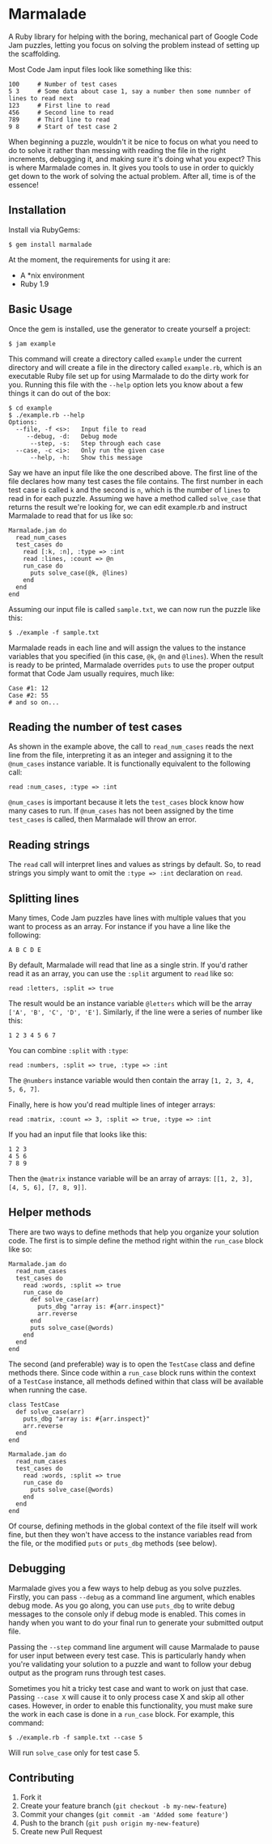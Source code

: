 # Marmalade

A Ruby library for helping with the boring, mechanical part of Google Code Jam puzzles, letting you focus on solving the problem instead of setting up the scaffolding.

Most Code Jam input files look like something like this:

    100     # Number of test cases
    5 3     # Some data about case 1, say a number then some numnber of lines to read next
    123     # First line to read
    456     # Second line to read
    789     # Third line to read
    9 8     # Start of test case 2

When beginning a puzzle, wouldn't it be nice to focus on what you need to do to solve it rather than messing with reading the file in the right increments, debugging it, and making sure it's doing what you expect? This is where Marmalade comes in. It gives you tools to use in order to quickly get down to the work of solving the actual problem. After all, time is of the essence!

## Installation

Install via RubyGems:

    $ gem install marmalade

At the moment, the requirements for using it are:

- A *nix environment
- Ruby 1.9

## Basic Usage

Once the gem is installed, use the generator to create yourself a project:

    $ jam example

This command will create a directory called `example` under the current directory and will create a file in the directory called `example.rb`, which is an executable Ruby file set up for using Marmalade to do the dirty work for you. Running this file with the `--help` option lets you know about a few things it can do out of the box:

    $ cd example
    $ ./example.rb --help
    Options:
      --file, -f <s>:   Input file to read
         --debug, -d:   Debug mode
          --step, -s:   Step through each case
      --case, -c <i>:   Only run the given case
          --help, -h:   Show this message

Say we have an input file like the one described above. The first line of the file declares how many test cases the file contains. The first number in each test case is called `k` and the second is `n`, which is the number of `lines` to read in for each puzzle. Assuming we have a method called `solve_case` that returns the result we're looking for, we can edit example.rb and instruct Marmalade to read that for us like so:

    Marmalade.jam do
      read_num_cases
      test_cases do
        read [:k, :n], :type => :int
        read :lines, :count => @n
        run_case do
          puts solve_case(@k, @lines)
        end
      end
    end

Assuming our input file is called `sample.txt`, we can now run the puzzle like this:

    $ ./example -f sample.txt

Marmalade reads in each line and will assign the values to the instance variables that you specified (in this case, `@k`, `@n` and `@lines`). When the result is ready to be printed, Marmalade overrides `puts` to use the proper output format that Code Jam usually requires, much like:

    Case #1: 12
    Case #2: 55
    # and so on...

## Reading the number of test cases

As shown in the example above, the call to `read_num_cases` reads the next line from the file, interpreting it as an integer and assigning it to the `@num_cases` instance variable. It is functionally equivalent to the following call:

    read :num_cases, :type => :int

`@num_cases` is important because it lets the `test_cases` block know how many cases to run. If `@num_cases` has not been assigned by the time `test_cases` is called, then Marmalade will throw an error.

## Reading strings

The `read` call will interpret lines and values as strings by default. So, to read strings you simply want to omit the `:type => :int` declaration on `read`.

## Splitting lines

Many times, Code Jam puzzles have lines with multiple values that you want to process as an array. For instance if you have a line like the following:

    A B C D E

By default, Marmalade will read that line as a single strin. If you'd rather read it as an array, you can use the `:split` argument to `read` like so:

    read :letters, :split => true

The result would be an instance variable `@letters` which will be the array `['A', 'B', 'C', 'D', 'E']`. Similarly, if the line were a series of number like this:

    1 2 3 4 5 6 7

You can combine `:split` with `:type`:

    read :numbers, :split => true, :type => :int

The `@numbers` instance variable would then contain the array `[1, 2, 3, 4, 5, 6, 7]`.

Finally, here is how you'd read multiple lines of integer arrays:

    read :matrix, :count => 3, :split => true, :type => :int

If you had an input file that looks like this:

    1 2 3
    4 5 6
    7 8 9

Then the `@matrix` instance variable will be an array of arrays: `[[1, 2, 3], [4, 5, 6], [7, 8, 9]]`.

## Helper methods

There are two ways to define methods that help you organize your solution code. The first is to simple define the method right within the `run_case` block like so:

    Marmalade.jam do
      read_num_cases
      test_cases do
        read :words, :split => true
        run_case do
          def solve_case(arr)
            puts_dbg "array is: #{arr.inspect}"
            arr.reverse
          end
          puts solve_case(@words)
        end
      end
    end

The second (and preferable) way is to open the `TestCase` class and define methods there. Since code within a `run_case` block runs within the context of a `TestCase` instance, all methods defined within that class will be available when running the case.

    class TestCase
      def solve_case(arr)
        puts_dbg "array is: #{arr.inspect}"
        arr.reverse
      end
    end

    Marmalade.jam do
      read_num_cases
      test_cases do
        read :words, :split => true
        run_case do
          puts solve_case(@words)
        end
      end
    end

Of course, defining methods in the global context of the file itself will work fine, but then they won't have access to the instance variables read from the file, or the modified `puts` or `puts_dbg` methods (see below).

## Debugging

Marmalade gives you a few ways to help debug as you solve puzzles. Firstly, you can pass `--debug` as a command line argument, which enables debug mode. As you go along, you can use `puts_dbg` to write debug messages to the console only if debug mode is enabled. This comes in handy when you want to do your final run to generate your submitted output file.

Passing the `--step` command line argument will cause Marmalade to pause for user input between every test case. This is particularly handy when you're validating your solution to a puzzle and want to follow your debug output as the program runs through test cases.

Sometimes you hit a tricky test case and want to work on just that case. Passing `--case X` will cause it to only process case X and skip all other cases. However, in order to enable this functionality, you must make sure the work in each case is done in a `run_case` block. For example, this command:

    $ ./example.rb -f sample.txt --case 5

Will run `solve_case` only for test case 5.

## Contributing

1. Fork it
2. Create your feature branch (`git checkout -b my-new-feature`)
3. Commit your changes (`git commit -am 'Added some feature'`)
4. Push to the branch (`git push origin my-new-feature`)
5. Create new Pull Request
